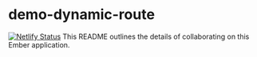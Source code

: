 # demo-dynamic-route

[![Netlify Status](https://api.netlify.com/api/v1/badges/91d94908-5a89-452a-88cf-84fb0b8b00e4/deploy-status)](https://app.netlify.com/sites/distracted-golick-f625b9/deploys)
This README outlines the details of collaborating on this Ember application.

